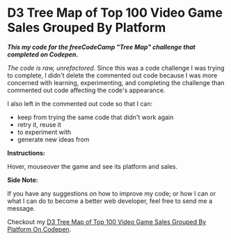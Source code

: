 # D3 Tree Map of Top 100 Video Game Sales Grouped By Platform

*__This my code for the freeCodeCamp "Tree Map" challenge that completed on Codepen.__*

*The code is raw, unrefactored.* Since this was a code challenge I was trying to complete, I didn't delete the commented out code because I was more concerned with learning, experimenting, and completing the challenge than commented out code affecting the code's appearance. 

I also left in the commented out code so that I can:
* keep from trying the same code that didn't work again
* retry it, reuse it
* to experiment with
* generate new ideas from

**Instructions:** 

Hover, mouseover the game and see its platform and sales.

**Side Note:** 

If you have any suggestions on how to improve my code; or how I can or what I can do to become a better web developer, feel free to send me a message. 

Checkout my [D3 Tree Map of Top 100 Video Game Sales Grouped By Platform On Codepen](https://codepen.io/nwbnwb/full/KKMzEXv).
